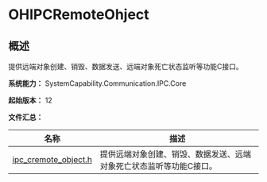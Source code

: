 # OHIPCRemoteOhject
<!--Kit: IPC Kit-->
<!--Subsystem: Communication-->
<!--Owner: @xdx19211@luodonghui0157-->
<!--SE: @zhaopeng_gitee-->
<!--TSE: @maxiaorong2-->

## 概述

提供远端对象创建、销毁、数据发送、远端对象死亡状态监听等功能C接口。

**系统能力：** SystemCapability.Communication.IPC.Core

**起始版本：** 12

**文件汇总：**

| 名称 | 描述 |
| ---- | ---- |
| [ipc_cremote_object.h](capi-ipc-cremote-object-h.md) | 提供远端对象创建、销毁、数据发送、远端对象死亡状态监听等功能C接口。 |
